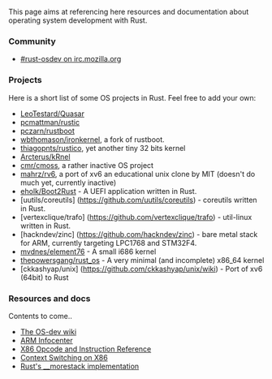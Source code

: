 This page aims at referencing here resources and documentation about operating system development with Rust.

### Community

* [#rust-osdev on irc.mozilla.org](http://chat.mibbit.com/?server=irc.mozilla.org&channel=%23rust-osdev)

### Projects

Here is a short list of some OS projects in Rust. Feel free to add your own:

* [LeoTestard/Quasar](https://github.com/LeoTestard/Quasar.git)
* [pcmattman/rustic](https://github.com/pcmattman/rustic.git)
* [pczarn/rustboot](https://github.com/pczarn/rustboot.git)
* [wbthomason/ironkernel](https://github.com/wbthomason/ironkernel), a fork of rustboot.
* [thiagopnts/rustico](https://github.com/thiagopnts/rustico), yet another tiny 32 bits kernel
* [Arcterus/kRnel](https://github.com/Arcterus/kRnel.git)
* [cmr/cmoss](https://github.com/cmr/cmoss), a rather inactive OS project
* [mahrz/rv6](https://github.com/mahrz/rv6.git), a port of xv6 an educational unix clone by MIT (doesn't do much yet, currently inactive)
* [eholk/Boot2Rust](https://github.com/eholk/Boot2Rust) - A UEFI application written in Rust.
* [uutils/coreutils] (https://github.com/uutils/coreutils) - coreutils written in Rust.
* [vertexclique/trafo] (https://github.com/vertexclique/trafo) - util-linux written in Rust.
* [hackndev/zinc] (https://github.com/hackndev/zinc) - bare metal stack for ARM, currently targeting LPC1768 and STM32F4.
* [mvdnes/element76](https://github.com/mvdnes/element76) - A small i686 kernel
* [thepowersgang/rust_os](https://github.com/thepowersgang/rust_os) - A very minimal (and incomplete) x86_64 kernel
* [ckkashyap/unix] (https://github.com/ckkashyap/unix/wiki) - Port of xv6 (64bit) to Rust

### Resources and docs

Contents to come..

* [The OS-dev wiki](http://wiki.osdev.org/)
* [ARM Infocenter](http://infocenter.arm.com/help/index.jsp)
* [X86 Opcode and Instruction Reference](http://ref.x86asm.net/)
* [Context Switching on X86](http://samwho.co.uk/blog/2013/06/01/context-switching-on-x86/)
* [Rust's __morestack implementation](https://github.com/mozilla/rust/blob/master/src/rt/arch/i386/morestack.S)